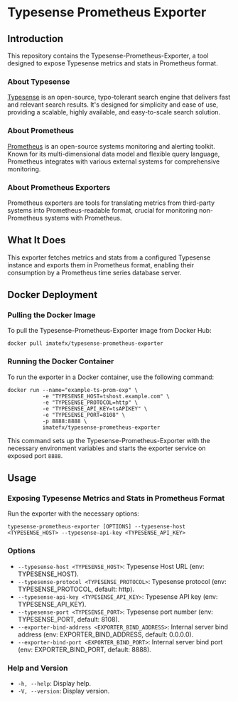 # Typesense Prometheus Exporter

## Introduction

This repository contains the Typesense-Prometheus-Exporter, a tool designed to expose Typesense metrics and stats in Prometheus format.

### About Typesense

[Typesense](https://typesense.org) is an open-source, typo-tolerant search engine that delivers fast and relevant search results. It's designed for simplicity and ease of use, providing a scalable, highly available, and easy-to-scale search solution.

### About Prometheus

[Prometheus](https://prometheus.io/) is an open-source systems monitoring and alerting toolkit. Known for its multi-dimensional data model and flexible query language, Prometheus integrates with various external systems for comprehensive monitoring.

### About Prometheus Exporters

Prometheus exporters are tools for translating metrics from third-party systems into Prometheus-readable format, crucial for monitoring non-Prometheus systems with Prometheus.

## What It Does

This exporter fetches metrics and stats from a configured Typesense instance and exports them in Prometheus format, enabling their consumption by a Prometheus time series database server.

## Docker Deployment

### Pulling the Docker Image

To pull the Typesense-Prometheus-Exporter image from Docker Hub:

```
docker pull imatefx/typesense-prometheus-exporter
```

### Running the Docker Container

To run the exporter in a Docker container, use the following command:

```
docker run --name="example-ts-prom-exp" \
           -e "TYPESENSE_HOST=tshost.example.com" \
           -e "TYPESENSE_PROTOCOL=http" \
           -e "TYPESENSE_API_KEY=tsAPIKEY" \
           -e "TYPESENSE_PORT=8108" \
           -p 8888:8888 \
           imatefx/typesense-prometheus-exporter
```

This command sets up the Typesense-Prometheus-Exporter with the necessary environment variables and starts the exporter service on exposed port `8888`.


## Usage

### Exposing Typesense Metrics and Stats in Prometheus Format

Run the exporter with the necessary options:

```
typesense-prometheus-exporter [OPTIONS] --typesense-host <TYPESENSE_HOST> --typesense-api-key <TYPESENSE_API_KEY>
```

### Options

- `--typesense-host <TYPESENSE_HOST>`: Typesense Host URL (env: TYPESENSE_HOST).
- `--typesense-protocol <TYPESENSE_PROTOCOL>`: Typesense protocol (env: TYPESENSE_PROTOCOL, default: http).
- `--typesense-api-key <TYPESENSE_API_KEY>`: Typesense API key (env: TYPESENSE_API_KEY).
- `--typesense-port <TYPESENSE_PORT>`: Typesense port number (env: TYPESENSE_PORT, default: 8108).
- `--exporter-bind-address <EXPORTER_BIND_ADDRESS>`: Internal server bind address (env: EXPORTER_BIND_ADDRESS, default: 0.0.0.0).
- `--exporter-bind-port <EXPORTER_BIND_PORT>`: Internal server bind port (env: EXPORTER_BIND_PORT, default: 8888).

### Help and Version

- `-h, --help`: Display help.
- `-V, --version`: Display version.
